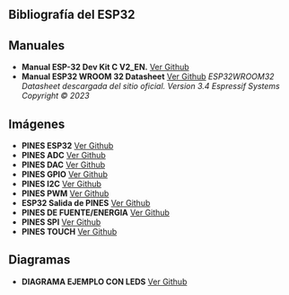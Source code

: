 ## Bibliografía del ESP32


## Manuales

- **Manual ESP-32 Dev Kit C V2_EN.** [Ver Github](https://github.com/ISPC-TST-ELECTRONICA-MICROCONTROLADA/proyecto-1-grupo-01/tree/master/B_Bibliografia#:~:text=ESP%2D32%20Dev%20Kit%20C%20V2_EN.)
- **Manual ESP32 WROOM 32 Datasheet** [Ver Github](https://github.com/ISPC-TST-ELECTRONICA-MICROCONTROLADA/proyecto-1-grupo-01/blob/master/B_Bibliografia/esp32-wroom-32_datasheet_en.pdf)
*ESP32WROOM32 Datasheet descargada del sitio oficial. Version 3.4 Espressif Systems Copyright © 2023*

## Imágenes

- **PINES ESP32**  [Ver Github](https://github.com/ISPC-TST-ELECTRONICA-MICROCONTROLADA/proyecto-1-grupo-01/blob/master/B_Bibliografia/ESP32%20Nodemcu.jpg)
- **PINES ADC** [Ver Github](https://github.com/ISPC-TST-ELECTRONICA-MICROCONTROLADA/proyecto-1-grupo-01/blob/master/B_Bibliografia/ESP32-ADC-Pins.png)
- **PINES DAC** [Ver Github](https://github.com/ISPC-TST-ELECTRONICA-MICROCONTROLADA/proyecto-1-grupo-01/blob/master/B_Bibliografia/ESP32-DAC-Pins.png)
- **PINES GPIO** [Ver Github](https://github.com/ISPC-TST-ELECTRONICA-MICROCONTROLADA/proyecto-1-grupo-01/blob/master/B_Bibliografia/ESP32-GPIO-Pins%20(1).png)
- **PINES I2C** [Ver Github](https://github.com/ISPC-TST-ELECTRONICA-MICROCONTROLADA/proyecto-1-grupo-01/blob/master/B_Bibliografia/ESP32-I2C-Pins.png)
- **PINES PWM** [Ver Github](https://github.com/ISPC-TST-ELECTRONICA-MICROCONTROLADA/proyecto-1-grupo-01/blob/master/B_Bibliografia/ESP32-PWM-Pins.webp)
- **ESP32 Salida de PINES** [Ver Github](https://github.com/ISPC-TST-ELECTRONICA-MICROCONTROLADA/proyecto-1-grupo-01/blob/master/B_Bibliografia/ESP32-Pinout.png)
- **PINES DE FUENTE/ENERGIA** [Ver Github](https://github.com/ISPC-TST-ELECTRONICA-MICROCONTROLADA/proyecto-1-grupo-01/tree/master/B_Bibliografia#:~:text=ESP32%2DPower%2DPins.png)
- **PINES SPI** [Ver Github](https://github.com/ISPC-TST-ELECTRONICA-MICROCONTROLADA/proyecto-1-grupo-01/blob/master/B_Bibliografia/ESP32-SPI-Pins.png)
- **PINES TOUCH** [Ver Github](https://github.com/ISPC-TST-ELECTRONICA-MICROCONTROLADA/proyecto-1-grupo-01/blob/master/B_Bibliografia/ESP32-Touch-Pins.png)

## Diagramas

- **DIAGRAMA EJEMPLO CON LEDS** [Ver Github](https://github.com/ISPC-TST-ELECTRONICA-MICROCONTROLADA/proyecto-1-grupo-01/blob/master/B_Bibliografia/diagrama_ejemplo.jpg)

